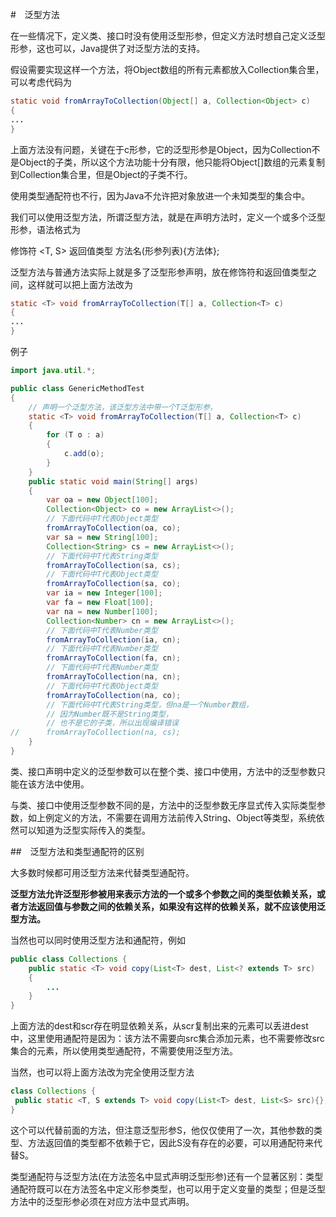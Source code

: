 #　泛型方法

在一些情况下，定义类、接口时没有使用泛型形参，但定义方法时想自己定义泛型形参，这也可以，Java提供了对泛型方法的支持。

假设需要实现这样一个方法，将Object数组的所有元素都放入Collection集合里，可以考虑代码为

```java
static void fromArrayToCollection(Object[] a, Collection<Object> c)
{
...
}
```

上面方法没有问题，关键在于c形参，它的泛型形参是Object，因为Collection<String>不是Object<Object>的子类，所以这个方法功能十分有限，他只能将Object[]数组的元素复制到Collection集合里，但是Object的子类不行。

使用类型通配符也不行，因为Java不允许把对象放进一个未知类型的集合中。

我们可以使用泛型方法，所谓泛型方法，就是在声明方法时，定义一个或多个泛型形参，语法格式为

修饰符 <T, S> 返回值类型 方法名(形参列表){方法体};

泛型方法与普通方法实际上就是多了泛型形参声明，放在修饰符和返回值类型之间，这样就可以把上面方法改为

```java
static <T> void fromArrayToCollection(T[] a, Collection<T> c)
{
...
}
```

例子

```java
import java.util.*;

public class GenericMethodTest
{
	// 声明一个泛型方法，该泛型方法中带一个T泛型形参，
	static <T> void fromArrayToCollection(T[] a, Collection<T> c)
	{
		for (T o : a)
		{
			c.add(o);
		}
	}
	public static void main(String[] args)
	{
		var oa = new Object[100];
		Collection<Object> co = new ArrayList<>();
		// 下面代码中T代表Object类型
		fromArrayToCollection(oa, co);
		var sa = new String[100];
		Collection<String> cs = new ArrayList<>();
		// 下面代码中T代表String类型
		fromArrayToCollection(sa, cs);
		// 下面代码中T代表Object类型
		fromArrayToCollection(sa, co);
		var ia = new Integer[100];
		var fa = new Float[100];
		var na = new Number[100];
		Collection<Number> cn = new ArrayList<>();
		// 下面代码中T代表Number类型
		fromArrayToCollection(ia, cn);
		// 下面代码中T代表Number类型
		fromArrayToCollection(fa, cn);
		// 下面代码中T代表Number类型
		fromArrayToCollection(na, cn);
		// 下面代码中T代表Object类型
		fromArrayToCollection(na, co);
		// 下面代码中T代表String类型，但na是一个Number数组，
		// 因为Number既不是String类型，
		// 也不是它的子类，所以出现编译错误
//		fromArrayToCollection(na, cs);
	}
}
```



类、接口声明中定义的泛型参数可以在整个类、接口中使用，方法中的泛型参数只能在该方法中使用。

与类、接口中使用泛型参数不同的是，方法中的泛型参数无序显式传入实际类型参数，如上例定义的方法，不需要在调用方法前传入String、Object等类型，系统依然可以知道为泛型实际传入的类型。







##　泛型方法和类型通配符的区别

大多数时候都可用泛型方法来代替类型通配符。

**泛型方法允许泛型形参被用来表示方法的一个或多个参数之间的类型依赖关系，或者方法返回值与参数之间的依赖关系，如果没有这样的依赖关系，就不应该使用泛型方法。**



当然也可以同时使用泛型方法和通配符，例如

```java
public class Collections {
	public static <T> void copy(List<T> dest, List<? extends T> src)
    {
        ...
    }
}
```

上面方法的dest和scr存在明显依赖关系，从scr复制出来的元素可以丢进dest中，这里使用通配符是因为：该方法不需要向src集合添加元素，也不需要修改src集合的元素，所以使用类型通配符，不需要使用泛型方法。

当然，也可以将上面方法改为完全使用泛型方法

```java
class Collections {
 public static <T, S extends T> void copy(List<T> dest, List<S> src){};
}
```

这个可以代替前面的方法，但注意泛型形参S，他仅仅使用了一次，其他参数的类型、方法返回值的类型都不依赖于它，因此S没有存在的必要，可以用通配符来代替S。

类型通配符与泛型方法(在方法签名中显式声明泛型形参)还有一个显著区别：类型通配符既可以在方法签名中定义形参类型，也可以用于定义变量的类型；但是泛型方法中的泛型形参必须在对应方法中显式声明。

